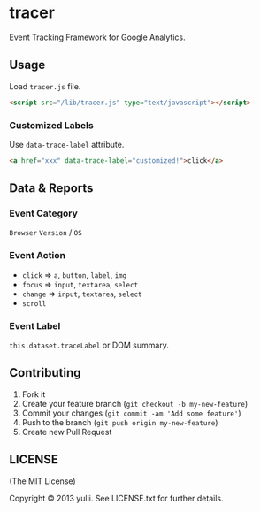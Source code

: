 # tracer

Event Tracking Framework for Google Analytics.

## Usage
Load `tracer.js` file.
```html
<script src="/lib/tracer.js" type="text/javascript"></script>
```

### Customized Labels
Use `data-trace-label` attribute.
```html
<a href="xxx" data-trace-label="customized!">click</a>
```


## Data & Reports
### Event Category
`Browser` `Version` / `OS`

### Event Action
- `click` => `a`, `button`, `label`, `img`
- `focus` => `input`, `textarea`, `select`
- `change` => `input`, `textarea`, `select`
- `scroll`

### Event Label
`this.dataset.traceLabel` or DOM summary.

## Contributing

1. Fork it
2. Create your feature branch (`git checkout -b my-new-feature`)
3. Commit your changes (`git commit -am 'Add some feature'`)
4. Push to the branch (`git push origin my-new-feature`)
5. Create new Pull Request


## LICENSE
(The MIT License)

Copyright © 2013 yulii. See LICENSE.txt for further details.
